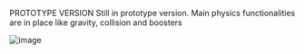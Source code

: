 PROTOTYPE VERSION
Still in prototype version. Main physics functionalities are in place like gravity, collision and boosters

![image](https://github.com/user-attachments/assets/ba88d3d9-476e-4c13-9f9c-3b9be8618450)
